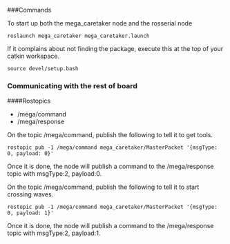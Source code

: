 ###Commands


To start up both the mega_caretaker node and the rosserial node
```
roslaunch mega_caretaker mega_caretaker.launch
```


If it complains about not finding the package, execute this at the top of your catkin workspace.
```
source devel/setup.bash
```


### Communicating with the rest of board

####Rostopics
* /mega/command 
* /mega/response


On the topic /mega/command, publish the following to tell it to get tools.
```
rostopic pub -1 /mega/command mega_caretaker/MasterPacket '{msgType: 0, payload: 0}'
```

Once it is done, the node will publish a command to the /mega/response topic with msgType:2, payload:0.



On the topic /mega/command, publish the following to tell it to start crossing waves.
```
rostopic pub -1 /mega/command mega_caretaker/MasterPacket '{msgType: 0, payload: 1}'
```

Once it is done, the node will publish a command to the /mega/response topic with msgType:2, payload:1.



